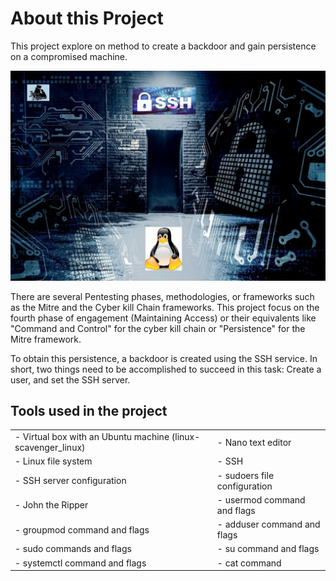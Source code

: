 # About this Project

This project explore on method to create a backdoor and gain persistence on a compromised machine.

![a](Images/a.png)

There are several Pentesting phases, methodologies, or frameworks such as the Mitre and the Cyber kill Chain frameworks. This project focus on the fourth phase of engagement (Maintaining Access) or their equivalents like "Command and Control" for the cyber kill chain or "Persistence" for the Mitre framework.

To obtain this persistence, a backdoor is created using the SSH service. In short, two things need to be accomplished to succeed in this task: Create a user, and set the SSH server.

## Tools used in the project

|   |   |
| --- | --- |
| - Virtual box with an Ubuntu machine (linux-scavenger_linux) | - Nano text editor |
| - Linux file system | - SSH |
| - SSH server configuration | - sudoers file configuration |
| - John the Ripper | - usermod command and flags |
| - groupmod command and flags | - adduser command and flags |
| - sudo commands and flags | - su command and flags |
| - systemctl command and flags | - cat command |